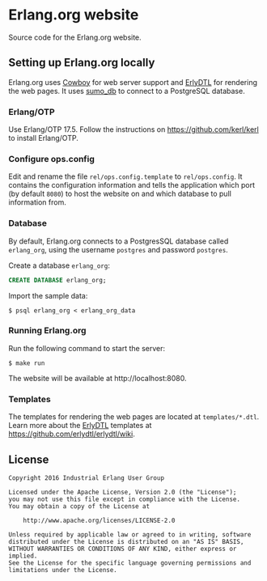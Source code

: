 # Erlang.org website
Source code for the Erlang.org website.

## Setting up Erlang.org locally

Erlang.org uses [Cowboy](https://github.com/ninenines/cowboy) for web server support and [ErlyDTL](https://github.com/erlydtl/erlydtl) for rendering the web pages. It uses [sumo_db](https://github.com/inaka/sumo_db) to connect to a PostgreSQL database.

### Erlang/OTP

Use Erlang/OTP 17.5. Follow the instructions on https://github.com/kerl/kerl to install Erlang/OTP.

### Configure ops.config

Edit and rename the file `rel/ops.config.template` to `rel/ops.config`. It contains the configuration information and tells the application which port (by default `8080`) to host the website on and which database to pull information from.

### Database 
By default, Erlang.org connects to a PostgresSQL database called `erlang_org`, using the username `postgres` and password `postgres`. 

Create a database `erlang_org`:
```sql
CREATE DATABASE erlang_org;
```
Import the sample data:
```
$ psql erlang_org < erlang_org_data
```

### Running Erlang.org
Run the following command to start the server:
```
$ make run
```
The website will be available at http://localhost:8080.

### Templates

The templates for rendering the web pages are located at `templates/*.dtl`. Learn more about the [ErlyDTL](https://github.com/erlydtl/erlydtl/wiki) templates at https://github.com/erlydtl/erlydtl/wiki.

## License

```
Copyright 2016 Industrial Erlang User Group

Licensed under the Apache License, Version 2.0 (the "License");
you may not use this file except in compliance with the License.
You may obtain a copy of the License at

    http://www.apache.org/licenses/LICENSE-2.0

Unless required by applicable law or agreed to in writing, software
distributed under the License is distributed on an "AS IS" BASIS,
WITHOUT WARRANTIES OR CONDITIONS OF ANY KIND, either express or implied.
See the License for the specific language governing permissions and
limitations under the License.
```
